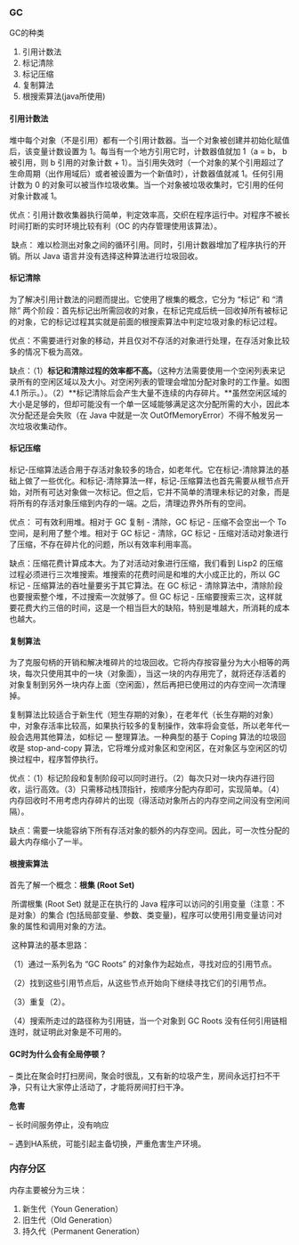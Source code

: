 ### GC

GC的种类

1. 引用计数法
2. 标记清除
3. 标记压缩
4. 复制算法
5. 根搜索算法(java所使用)

#### 引用计数法

 堆中每个对象（不是引用）都有一个引用计数器。当一个对象被创建并初始化赋值后，该变量计数设置为 1。每当有一个地方引用它时，计数器值就加 1（a = b， b 被引用，则 b 引用的对象计数 + 1）。当引用失效时（一个对象的某个引用超过了生命周期（出作用域后）或者被设置为一个新值时），计数器值就减 1。任何引用计数为 0 的对象可以被当作垃圾收集。当一个对象被垃圾收集时，它引用的任何对象计数减 1。

​    优点：引用计数收集器执行简单，判定效率高，交织在程序运行中。对程序不被长时间打断的实时环境比较有利（OC 的内存管理使用该算法）。

​    缺点： 难以检测出对象之间的循环引用。同时，引用计数器增加了程序执行的开销。所以 Java 语言并没有选择这种算法进行垃圾回收。

#### 标记清除

为了解决引用计数法的问题而提出。它使用了根集的概念，它分为 “标记” 和 “清除” 两个阶段：首先标记出所需回收的对象，在标记完成后统一回收掉所有被标记的对象，它的标记过程其实就是前面的根搜索算法中判定垃圾对象的标记过程。

​    优点：不需要进行对象的移动，并且仅对不存活的对象进行处理，在存活对象比较多的情况下极为高效。

​      缺点：（1）**标记和清除过程的效率都不高。**（这种方法需要使用一个空闲列表来记录所有的空闲区域以及大小。对空闲列表的管理会增加分配对象时的工作量。如图 4.1 所示。）。（2）**标记清除后会产生大量不连续的内存碎片。**虽然空闲区域的大小是足够的，但却可能没有一个单一区域能够满足这次分配所需的大小，因此本次分配还是会失败（在 Java 中就是一次 OutOfMemoryError）不得不触发另一次垃圾收集动作。

#### 标记压缩

标记-压缩算法适合用于存活对象较多的场合，如老年代。它在标记-清除算法的基础上做了一些优化。和标记-清除算法一样，标记-压缩算法也首先需要从根节点开始，对所有可达对象做一次标记。但之后，它并不简单的清理未标记的对象，而是将所有的存活对象压缩到内存的一端。之后，清理边界外所有的空间。

优点： 可有效利用堆。相对于 GC 复制 - 清除，GC 标记 - 压缩不会空出一个 To 空间，是利用了整个堆。相对于 GC 标记 - 清除，GC 标记 - 压缩对活动对象进行了压缩，不存在碎片化的问题，所以有效率利用率高。

缺点：压缩花费计算成本大。为了对活动对象进行压缩，我们看到 Lisp2 的压缩过程必须进行三次堆搜索。堆搜索的花费时间是和堆的大小成正比的，所以 GC 标记 - 压缩算法的吞吐量要劣于其它算法。在 GC 标记 - 清除算法中，清除阶段也要搜索整个堆，不过搜索一次就够了。但 GC 标记 - 压缩要搜索三次，这样就要花费大约三倍的时间，这是一个相当巨大的缺陷，特别是堆越大，所消耗的成本也越大。

#### 复制算法

为了克服句柄的开销和解决堆碎片的垃圾回收。它将内存按容量分为大小相等的两块，每次只使用其中的一块（对象面），当这一块的内存用完了，就将还存活着的对象复制到另外一块内存上面（空闲面），然后再把已使用过的内存空间一次清理掉。

​      复制算法比较适合于新生代（短生存期的对象），在老年代（长生存期的对象）中，对象存活率比较高，如果执行较多的复制操作，效率将会变低，所以老年代一般会选用其他算法，如标记 — 整理算法。一种典型的基于 Coping 算法的垃圾回收是 stop-and-copy 算法，它将堆分成对象区和空闲区，在对象区与空闲区的切换过程中，程序暂停执行。

​      优点：（1）标记阶段和复制阶段可以同时进行。（2）每次只对一块内存进行回收，运行高效。（3）只需移动栈顶指针，按顺序分配内存即可，实现简单。（4）内存回收时不用考虑内存碎片的出现（得活动对象所占的内存空间之间没有空闲间隔）。

​      缺点：需要一块能容纳下所有存活对象的额外的内存空间。因此，可一次性分配的最大内存缩小了一半。

#### 根搜索算法

首先了解一个概念：**根集 (Root Set)**

​    所谓根集 (Root Set) 就是正在执行的 Java 程序可以访问的引用变量（注意：不是对象）的集合 (包括局部变量、参数、类变量)，程序可以使用引用变量访问对象的属性和调用对象的方法。

​    这种算法的基本思路：

 （1）通过一系列名为 “GC Roots” 的对象作为起始点，寻找对应的引用节点。

 （2）找到这些引用节点后，从这些节点开始向下继续寻找它们的引用节点。

 （3）重复（2）。

 （4）搜索所走过的路径称为引用链，当一个对象到 GC Roots 没有任何引用链相连时，就证明此对象是不可用的。

#### GC时为什么会有全局停顿？

– 类比在聚会时打扫房间，聚会时很乱，又有新的垃圾产生，房间永远打扫不干净，只有让大家停止活动了，才能将房间打扫干净。

**危害**

– 长时间服务停止，没有响应

– 遇到HA系统，可能引起主备切换，严重危害生产环境。

### 内存分区

内存主要被分为三块：

1. 新生代（Youn Generation）
2. 旧生代（Old Generation）
3. 持久代（Permanent Generation）